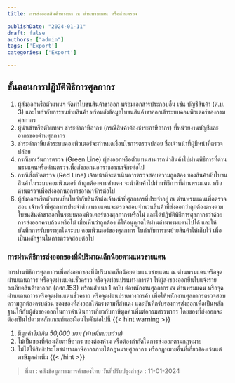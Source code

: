 ```yaml
---
title: การส่งออกสินค้าทางบก ณ ด่านพรมแดน หรือด่านตรวจ

publishDate: "2024-01-11"
draft: false
authors: ["admin"]
tags: ['Export']
categories: ['Export']

---
```


## ขั้นตอนการปฏิบัติพิธีการศุลกากร

1. ผู้ส่งออกหรือตัวแทนฯ จัดทําใบขนสินค้าขาออก พร้อมเอกสารประกอบอื่น เช่น บัญชีสินค้า (ศ.บ. 3) และใบกํากับการขนย้ายสินค้า พร้อมส่งข้อมูลใบขนสินค้าขาออกเข้าระบบคอมพิวเตอร์ของกรมศุลกากร
2. ผู้นําเข้าหรือตัวแทนฯ ชําระค่าภาษีอากร (กรณีสินค้าต้องชําระภาษีอากร) ที่หน่วยงานบัญชีและอากรของด่านศุลกากร
3. ชําระค่าภาษีแล้วระบบคอมพิวเตอร์จะกําหนดเงื่อนไขการตรวจปล่อย ชื่อเจ้าหน้าที่ผู้มีหน้าที่ตรวจปล่อย
4. กรณียกเว้นการตรวจ (Green Line) ผู้ส่งออกหรือตัวแทนสามารถนําสินค้าไปผ่านพิธีการที่ด่านพรมแดนหรือด่านตรวจเพื่อส่งออกนอกราชอาณาจักรต่อไป
5. กรณีสั่งเปิดตรวจ (Red Line) เจ้าหน้าที่จะดําเนินการตรวจสอบความถูกต้อง ของสินค้ากับใบขนสินค้าในระบบคอมพิวเตอร์ ถ้าถูกต้องตามสําแดง จะนําสินค้าไปผ่านพิธีการที่ด่านพรมแดน หรือด่านตรวจเพื่อส่งออกนอกราชอาณาจักรต่อไป
6. ผู้ส่งออกหรือตัวแทนยื่นใบกํากับสินค้าต่อเจ้าหน้าที่ศุลกากรที่ประจําอยู่ ณ ด่านพรมแดนเพื่อตรวจสอบ เจ้าหน้าที่ศุลกากรประจําด่านพรมแดนจะตรวจสอบจํานวนสินค้าที่ส่งออกว่าถูกต้องตรงตามใบขนสินค้าขาออกในระบบคอมพิวเตอร์ของศุลกากรหรือไม่ และได้ปฏิบัติพิธีการศุลกากรว่าด้วยการส่งออกครบถ้วนหรือไม่ เมื่อเห็นว่าถูกต้อง ก็ให้อนุญาตให้ผ่านด่านพรมแดนไปได้ และให้บันทึกการรับบรรทุกในระบบ คอมพิวเตอร์ของศุลกากร ใบกํากับการขนย้ายสินค้าให้เก็บไว้ เพื่อเป็นหลักฐานในการตรวจสอบต่อไป

### การผ่านพิธีการส่งออกของที่มีปริมาณเล็กน้อยตามแนวชายแดน

การผ่านพิธีการศุลกากรเพื่อส่งออกของที่มีปริมาณเล็กน้อยตามแนวชายแดน ณ ด่านพรมแดนหรือจุดผ่านแดนถาวร หรือจุดผ่านแดนชั่วคราว หรือจุดผ่อนปรนทางการค้า ให้ผู้ส่งของออกยื่นใบแจ้งรายละเอียดสินค้าขาออก (กศก.153) พร้อมสําเนา 1 ฉบับ ต่อพนักงานศุลกากร ณ ด่านพรมแดน หรือจุดผ่านแดนถาวรหรือจุดผ่านแดนชั่วคราว หรือจุดผ่อนปรนทางการค้า เพื่อให้พนักงานศุลกากรตรวจสอบความถูกต้องครบถ้วน ของของที่ส่งออกให้ตรงตามที่สําแดง และบันทึกรับรองการส่งออกเพื่อเป็นหลักฐานให้กับผู้ส่งของออกในการดําเนินการเกี่ยวกับภาษีมูลค่าเพิ่มต่อกรมสรรพากร โดยของที่ส่งออกจะต้องเป็นไปตามหลักเกณฑ์และเงื่อนไขดังต่อไปนี้
{{< hint warning >}}
1. มีมูลค่า*ไม่เกิน 50,000 บาท (ห้าหมื่นบาทถ้วน)*
2. ไม่เป็นของที่ต้องเสียภาษีอากร ของต้องห้าม หรือต้องกํากัดในการส่งออกตามกฎหมาย
3. ไม่ได้ใช้สิทธิประโยชน์ทางภาษีอากรภายใต้กฎหมายศุลกากร หรือกฎหมายอื่นที่เกี่ยวข้องเว้นแต่ภาษีมูลค่าเพิ่ม
{{< /hint >}} 

> ที่มา : คลังข้อมูลทางการค้าของไทย 
> วันที่ปรับปรุงล่าสุด : 11-01-2024